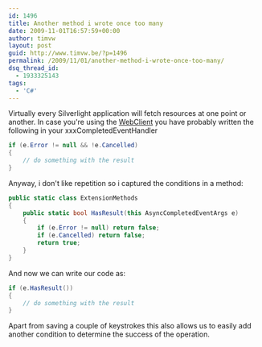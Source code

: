 ```yaml
---
id: 1496
title: Another method i wrote once too many
date: 2009-11-01T16:57:59+00:00
author: timvw
layout: post
guid: http://www.timvw.be/?p=1496
permalink: /2009/11/01/another-method-i-wrote-once-too-many/
dsq_thread_id:
  - 1933325143
tags:
  - 'C#'
---
```

Virtually every Silverlight application will fetch resources at one point or another. In case you're using the [WebClient](http://msdn.microsoft.com/en-us/library/system.net.webclient(VS.95).aspx) you have probably written the following in your xxxCompletedEventHandler

```csharp
if (e.Error != null && !e.Cancelled)
{
	// do something with the result
}
```

Anyway, i don't like repetition so i captured the conditions in a method:

```csharp
public static class ExtensionMethods
{
	public static bool HasResult(this AsyncCompletedEventArgs e)
	{
		if (e.Error != null) return false;
		if (e.Cancelled) return false;
		return true;
	}
}
```

And now we can write our code as:

```csharp
if (e.HasResult())
{
	// do something with the result
}
```

Apart from saving a couple of keystrokes this also allows us to easily add another condition to determine the success of the operation.
